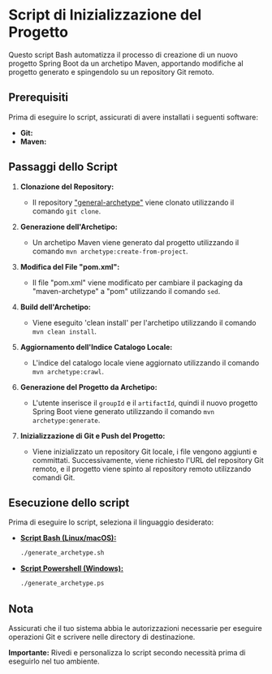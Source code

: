 # Script di Inizializzazione del Progetto

Questo script Bash automatizza il processo di creazione di un nuovo progetto Spring Boot da un archetipo Maven, apportando modifiche al progetto generato e spingendolo su un repository Git remoto.

## Prerequisiti

Prima di eseguire lo script, assicurati di avere installati i seguenti software:

- **Git:** 
- **Maven:** 

## Passaggi dello Script

1. **Clonazione del Repository:**
   - Il repository ["general-archetype"](https://github.com/vincenzo-ingenito/general-archetype.git) viene clonato utilizzando il comando `git clone`.

2. **Generazione dell'Archetipo:**
   - Un archetipo Maven viene generato dal progetto utilizzando il comando `mvn archetype:create-from-project`.

3. **Modifica del File "pom.xml":**
   - Il file "pom.xml" viene modificato per cambiare il packaging da "maven-archetype" a "pom" utilizzando il comando `sed`.

4. **Build dell'Archetipo:**
   - Viene eseguito 'clean install' per l'archetipo utilizzando il comando `mvn clean install`.

5. **Aggiornamento dell'Indice Catalogo Locale:**
   - L'indice del catalogo locale viene aggiornato utilizzando il comando `mvn archetype:crawl`.

6. **Generazione del Progetto da Archetipo:**
   - L'utente inserisce il `groupId` e il `artifactId`, quindi il nuovo progetto Spring Boot viene generato utilizzando il comando `mvn archetype:generate`.

7. **Inizializzazione di Git e Push del Progetto:**
   - Viene inizializzato un repository Git locale, i file vengono aggiunti e committati. Successivamente, viene richiesto l'URL del repository Git remoto, e il progetto viene spinto al repository remoto utilizzando comandi Git.
  
## Esecuzione dello script

Prima di eseguire lo script, seleziona il linguaggio desiderato:
   
- [**Script Bash (Linux/macOS):**](generate_archetype.sh)
  ```bash
  ./generate_archetype.sh

- [**Script Powershell (Windows):**](generate_archetype.ps)
  ```bash
  ./generate_archetype.ps

## Nota

Assicurati che il tuo sistema abbia le autorizzazioni necessarie per eseguire operazioni Git e scrivere nelle directory di destinazione.

**Importante:** Rivedi e personalizza lo script secondo necessità prima di eseguirlo nel tuo ambiente.
